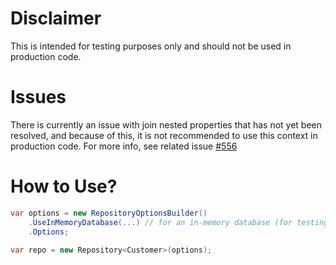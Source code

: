 # Disclaimer
This is intended for testing purposes only and should not be used in production code.

# Issues
There is currently an issue with join nested properties that has not yet been resolved, and because of this, it is not recommended to use this context in production code. For more info, see related issue [#556](https://github.com/johelvisguzman/DotNetToolkit.Repository/issues/565)

# How to Use?

```csharp
var options = new RepositoryOptionsBuilder()
    .UseInMemoryDatabase(...) // for an in-memory database (for testing purposes only)
    .Options;
    
var repo = new Repository<Customer>(options);
```
